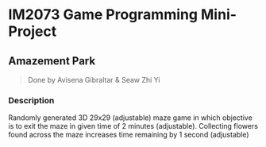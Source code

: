 # IM2073 Game Programming Mini-Project
## Amazement Park
> Done by Avisena Gibraltar & Seaw Zhi Yi
### Description
Randomly generated 3D 29x29 (adjustable) maze game in which objective is to exit the maze in given time of 2 minutes (adjustable). Collecting flowers found across the maze increases time remaining by 1 second (adjustable)
